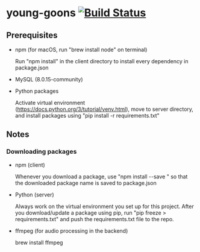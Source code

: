 # young-goons [![Build Status](https://travis-ci.com/young-goons/young-goons.svg)](https://travis-ci.com/young-goons/young-goons)

## Prerequisites

* npm (for macOS, run "brew install node" on terminal)

  Run "npm install" in the client directory to install every dependency in package.json

* MySQL (8.0.15-community)

* Python packages

  Activate virtual environment (https://docs.python.org/3/tutorial/venv.html),
  move to server directory, and install packages using "pip install -r requirements.txt"
  
## Notes

### Downloading packages

* npm (client)

  Whenever you download a package, use "npm install --save <package name>"
  so that the downloaded package name is saved to package.json
  
* Python (server)

  Always work on the virtual environment you set up for this project.
  After you download/update a package using pip, run "pip freeze > requirements.txt"
  and push the requirements.txt file to the repo.

* ffmpeg (for audio processing in the backend)

    brew install ffmpeg
